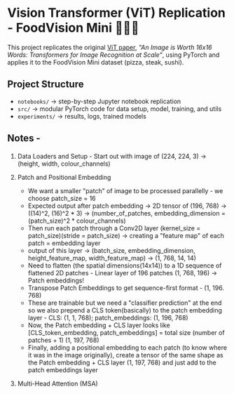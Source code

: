 # Vision Transformer (ViT) Replication - FoodVision Mini 🍕🥩🍣

This project replicates the original [ViT paper](https://arxiv.org/abs/2010.11929), 
*"An Image is Worth 16x16 Words: Transformers for Image Recognition at Scale"*, 
using PyTorch and applies it to the FoodVision Mini dataset (pizza, steak, sushi).

## Project Structure
- `notebooks/` → step-by-step Jupyter notebook replication
- `src/` → modular PyTorch code for data setup, model, training, and utils
- `experiments/` → results, logs, trained models

## Notes - 

####
1) Data Loaders and Setup - Start out with image of (224, 224, 3) -> (height, width, colour_channels)

2) Patch and Positional Embedding
    - We want a smaller "patch" of image to be processed parallelly - we choose patch_size = 16
    - Expected output after patch embedding -> 2D tensor of (196, 768) -> ((14)^2, (16)^2 * 3) -> (number_of_patches, embedding_dimension = (patch_size)^2 * colour_channels)
    - Then run each patch through a Conv2D layer (kernel_size = patch_size)(stride = patch_size) -> creating a "feature map" of each patch = embedding layer 
    - output of this layer -> (batch_size, embedding_dimension, height_feature_map, width_feature_map) -> (1, 768, 14, 14)
    - Need to flatten (the spatial dimensions(14x14)) to a 1D sequence of flattened 2D patches - Linear layer of 196 patches (1, 768, 196) -> Patch embeddings!
    - Transpose Patch Embeddings to get sequence-first format - (1, 196. 768) 
    - These are trainable but we need a "classifier prediction" at the end so we also prepend a CLS token(basically) to the patch embedding layer - CLS: (1, 1, 768); patch_embeddings: (1, 196, 768)
    - Now, the Patch embedding + CLS layer looks like [CLS_token_embedding, patch_embeddings] = total size (number of patches + 1) (1, 197, 768)
    - Finally, adding a positional embedding to each patch (to know where it was in the image originally), create a tensor of the same shape as the Patch embedding + CLS layer (1, 197, 768) and just add to the patch embeddings layer
    
3) Multi-Head Attention (MSA)